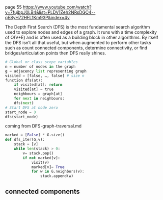 page 55
https://www.youtube.com/watch?v=7fujbpJ0LB4&list=PLDV1Zeh2NRsDGO4--qE8yH72HFL1Km93P&index=4v

The Depth First Search (DFS) is the most fundamental search algorithm used to explore nodes and edges of a graph. It runs with a time complexity of O(V+E) and is often used as a building block in other algorithms. By itself the DFS isn’t all that useful, but when augmented to perform other tasks such as count connected components, determine connectivity, or find bridges/articulation points then DFS really shines. 

```python
# Global or class scope variables
n = number of nodes in the graph
g = adjacency list representing graph
visited = [false, …, false] # size n
function dfs(at):
    if visited[at]: return
    visited[at] = true
    neighbours = graph[at]
    for next in neighbours:
    dfs(next)
# Start DFS at node zero
start_node = 0
dfs(start_node)
```
coming from DFS-graph-traversal.md
```python
marked = [False] * G.size()
def dfs_iter(G,v):
    stack = [v]
    while len(stack) > 0:
        v= stack.pop()
        if not marked[v]:
            visit(v)
            marked[v]= True
            for w in G.neighbors(v):
                stack.append(w)
```

## connected components

